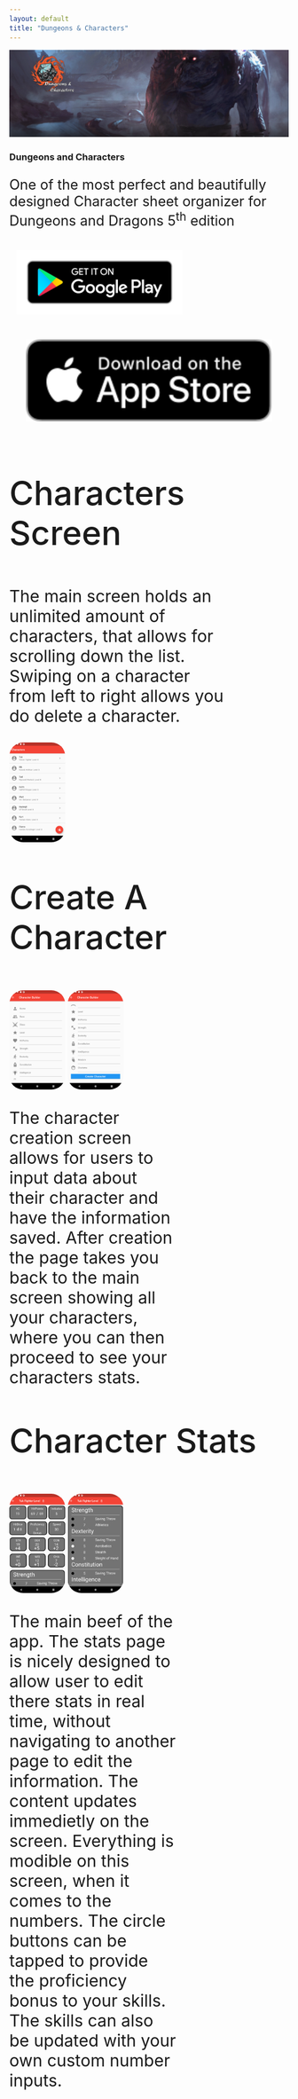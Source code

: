 ```yaml
---
layout: default
title: "Dungeons & Characters"
---
```


<html lang="eng-US">
<head>
    <meta name="viewport" content="width=device-width, initial-scale=1">
    <meta charset="utf-8">
    <title>Dungeons & Characters</title>
    <link rel="stylesheet" href="/assets/css/styles.css">
    <link rel="stylesheet" href="/assets/css/main.css">
<!-- Font Awesome -->
<link rel="stylesheet" href="https://use.fontawesome.com/releases/v5.8.2/css/all.css">
<!-- Google Fonts -->
<link rel="stylesheet" href="https://fonts.googleapis.com/css?family=Roboto:300,400,500,700&display=swap">
<!-- Bootstrap core CSS -->
<link href="https://cdnjs.cloudflare.com/ajax/libs/twitter-bootstrap/4.4.1/css/bootstrap.min.css" rel="stylesheet">
<!-- Material Design Bootstrap -->
<link href="https://cdnjs.cloudflare.com/ajax/libs/mdbootstrap/4.18.0/css/mdb.min.css" rel="stylesheet">
<!-- JQuery -->
<script type="text/javascript" src="https://cdnjs.cloudflare.com/ajax/libs/jquery/3.4.1/jquery.min.js"></script>
<!-- Bootstrap tooltips -->
<script type="text/javascript" src="https://cdnjs.cloudflare.com/ajax/libs/popper.js/1.14.4/umd/popper.min.js"></script>
<!-- Bootstrap core JavaScript -->
<script type="text/javascript" src="https://cdnjs.cloudflare.com/ajax/libs/twitter-bootstrap/4.4.1/js/bootstrap.min.js"></script>
<!-- MDB core JavaScript -->
<script type="text/javascript" src="https://cdnjs.cloudflare.com/ajax/libs/mdbootstrap/4.18.0/js/mdb.min.js"></script>

</head>
<body>
    <main>
      <section class="header d-flex justify-content-center flex-column p-relative">
        <div>
            <img class="o-cover h-100 w-100" src="/assets/img/header.png" alt="header"/>
            <article class="container z-1 d-flex p-absolute p-center flex-column">
                <h1 class="text-white text-center animated bounceInDown">Dungeons and Characters</h1>
                <p class="text-white text-center align-self-center animated bounceInUp" style=" font-size: 25px; max-width: 660px">One of the most perfect and beautifully designed Character sheet organizer for Dungeons and Dragons 5<sup>th</sup> edition</p>
                <div class=" text-white align-self-center justify-content-center d-flex flex-row">
                    <img class="animated fadeInLeft" style="margin: 2.5%;width:300px" src="/assets/img/google-play-badge.png">
                    <img class="animated fadeInRight" style="margin:6%;width:88%"  src="/assets/img/apple_store.svg">
                </div>
          </article>
        </div>
      </section>
      <section class="main-body">
        <article class="main-page w-100 h-100">
        <p class="wow jello text-white text-center mx-auto pt-5" style="font-size: 60px; max-width: 600px; font-weight: 500;"> Characters Screen</p>
            <div class="d-flex flex-row justify-content-center">
                <p class="wow flipInX text-white align-self-center m-5" style="font-size: 30px; max-width: 400px;">The main screen holds an unlimited amount of characters, that allows for scrolling down the list. Swiping on a character from left to right allows you do delete a character.</p>
                <img class="wow fadeInRight m-5" style=" border-radius: 25px;width: 20%; height: 20%" src="/assets/img/main.png">
            </div>
        </article>
        <article class="new-character bg-primary w-100 h-100 p-5" style="">
            <p class="wow jello text-white text-center mx-auto pt-5" style="font-size: 60px; max-width: 600px; font-weight: 500;"> Create A Character</p>
            <div class="d-flex flex-row justify-content-center">
                <img class="wow fadeInLeft m-5" style=" border-radius: 25px;width: 20%; height: 20%" src="/assets/img/new-character.png">
                <img class="wow fadeInRight m-5" style=" border-radius: 25px;width: 20%; height: 20%" src="/assets/img/new-character2.png">
            </div>
        <p class="wow flipInX text-white mx-auto mt-5" style="font-size: 30px; max-width: 60%;">The character creation screen allows for users to input data about their character and have the information saved. After creation the page takes you back to the main screen showing all your characters, where you can then proceed to see your characters stats.</p>
        </article>
        <article class="stats bg-secondary w-100 h-100 p-5" style="">
            <p class="wow jello text-white text-center mx-auto pt-5" style="font-size: 60px; max-width: 600px; font-weight: 500;"> Character Stats</p>
            <div class="d-flex flex-row justify-content-center">
                <img class="wow fadeInLeft m-5" style=" border-radius: 25px;width: 20%; height: 20%" src="/assets/img/stats1.png">
                <img class="wow fadeInRight m-5" style=" border-radius: 25px;width: 20%; height: 20%" src="/assets/img/stats2.png">
            </div>
        <p class="wow slideInUp text-white mx-auto" style="font-size: 30px; max-width: 60%;">The main beef of the app. The stats page is nicely designed to allow user to edit there stats in real time, without navigating to another page to edit the information. The content updates immedietly on the screen. Everything is modible on this screen, when it comes to the numbers. The circle buttons can be tapped to provide the proficiency bonus to your skills. The skills can also be updated with your own custom number inputs.</p>
        </article>
      </section>
    </main>
    <script>
        $( document ).ready(function() {
            new WOW().init();
        }); 
    </script>
   
  </body>
</html>
